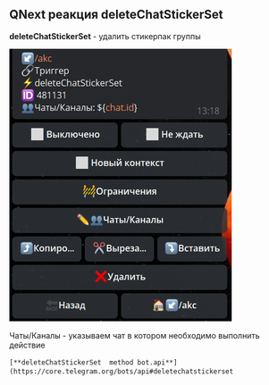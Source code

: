 ## QNext реакция deleteChatStickerSet

**deleteChatStickerSet** - удалить стикерпак группы

![](./1.png)

Чаты/Каналы - указываем чат в котором необходимо выполнить действие


```plain
[**deleteChatStickerSet  method bot.api**](https://core.telegram.org/bots/api#deletechatstickerset
```






